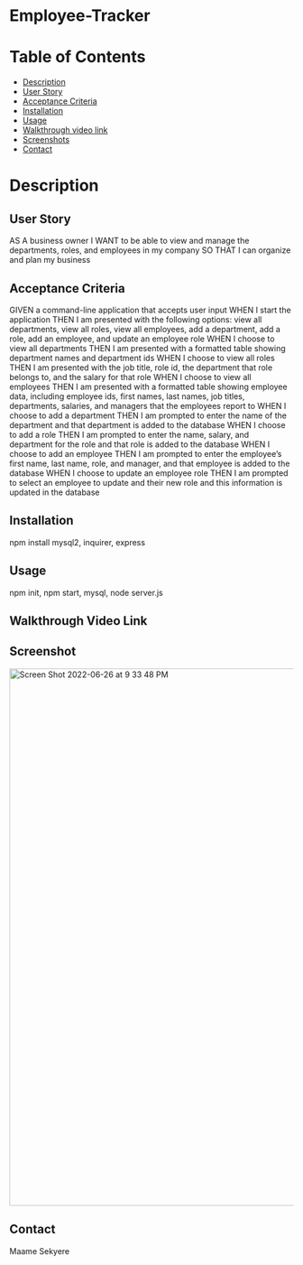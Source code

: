 # Employee-Tracker

# Table of Contents

- [Description](https://github.com/MaameSekyere/employee-tracker#Description)
- [User Story](https://github.com/MaameSekyere/employee-tracker#user-story)
- [Acceptance Criteria](https://github.com/MaameSekyere/employee-tracker#acceptance-criteria)
- [Installation](https://github.com/MaameSekyere/employee-tracker#installation)
- [Usage](https://github.com/MaameSekyere/employee-tracker#usage)
- [Walkthrough video link](https://github.com/MaameSekyere/employee-tracker#walkthrough-video-link)
- [Screenshots](https://github.com/MaameSekyere/employee-tracker#screenshots)
- [Contact](https://github.com/MaameSekyere/employee-tracker#contact)

# Description

## User Story

AS A business owner I WANT to be able to view and manage the departments, roles, and employees in my company SO THAT I can organize and plan my business

## Acceptance Criteria

GIVEN a command-line application that accepts user input
WHEN I start the application
THEN I am presented with the following options: view all departments, view all roles, view all employees, add a department, add a role, add an employee, and update an employee role
WHEN I choose to view all departments
THEN I am presented with a formatted table showing department names and department ids
WHEN I choose to view all roles
THEN I am presented with the job title, role id, the department that role belongs to, and the salary for that role
WHEN I choose to view all employees
THEN I am presented with a formatted table showing employee data, including employee ids, first names, last names, job titles, departments, salaries, and managers that the employees report to
WHEN I choose to add a department
THEN I am prompted to enter the name of the department and that department is added to the database
WHEN I choose to add a role
THEN I am prompted to enter the name, salary, and department for the role and that role is added to the database
WHEN I choose to add an employee
THEN I am prompted to enter the employee’s first name, last name, role, and manager, and that employee is added to the database
WHEN I choose to update an employee role
THEN I am prompted to select an employee to update and their new role and this information is updated in the database

## Installation

npm install mysql2, inquirer, express

## Usage

npm init, npm start, mysql, node server.js

## Walkthrough Video Link

## Screenshot

<img width="952" alt="Screen Shot 2022-06-26 at 9 33 48 PM" src="https://user-images.githubusercontent.com/94888460/175845676-97ca2f65-933e-4fb5-8c9b-ad27bc3ef5de.png">

## Contact

Maame Sekyere
